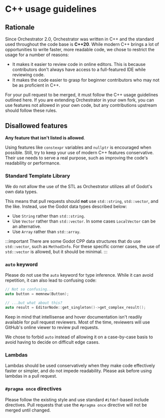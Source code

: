 
# C++ usage guidelines

## Rationale

Since Orchestrator 2.0, Orchestrator was written in C++ and the standard used throughout the code base is **C++20**.
While modern C++ brings a lot of opportunities to write faster, more readable code, we chose to restrict the usage for a number of reasons:

* It makes it easier to review code in online editors.
This is because contributors don't always have access to a full-featured IDE while reviewing code.
* It makes the code easier to grasp for beginner contributors who may not be as proficient in C++.

For your pull request to be merged, it must follow the C++ usage guidelines outlined here.
If you are extending Orchestrator in your own fork, you can use features not allowed in your own code, but any contributions upstream should follow these rules.

## Disallowed features

**Any feature that isn't listed is allowed**.

Using features like `constexpr` variables and `nullptr` is encouraged when possible.
Still, try to keep your use of modern C++ features conservative.
Their use needs to serve a real purpose, such as improving the code's readability or performance.

### Standard Template Library

We do not allow the use of the <ExternalLink href="https://en.wikipedia.org/wiki/Standard_Template_Library">STL</ExternalLink> as Orchestrator utilizes all of Godot's own data types.

This means that pull requests should **not** use `std::string`, `std::vector`, and the like.
Instead, use the Godot data types described below:

* Use `String` rather than `std::string`.
* Use `Vector` rather than `std::vector`. In some cases `LocalVector` can be an alternative.
* Use `Array` rather than `std::array`.

:::important
There are some Godot CPP data structures that do use `std::vector`, such as `MethodInfo`.
For these specific corner cases, the use of `std::vector` is allowed, but it should be minimal.
:::

### `auto` keyword

Please do not use the `auto` keyword for type inference.
While it can avoid repetition, it can also lead to confusing code:

```cpp title="Example"
// Not so confusing...
auto button = memnew(Button);

// ...but what about this?
auto result = EditorNode::get_singleton()->get_complex_result();
```

Keep in mind that intellisense and hover documentation isn't readily available for pull request reviewers.
Most of the time, reviewers will use GitHub's online viewer to review pull requests.

We chose to forbid `auto` instead of allowing it on a case-by-case basis to avoid having to decide on difficult edge cases.

### Lambdas

Lambdas should be used conservatively when they make code effectively faster or simpler, and do not impede readability.
Please ask before using lambdas in a pull request.

### `#pragma once` directives

Please follow the existing style and use standard `#ifdef`-based include directives.
Pull requests that use the `#pragma once` directive will not be merged until changed.